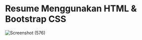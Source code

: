 # Resume Menggunakan HTML & Bootstrap CSS
![Screenshot (576)](https://user-images.githubusercontent.com/114399634/193321763-65a19f0f-e2d5-4d1a-a6f7-c49f2c3468b9.png)
